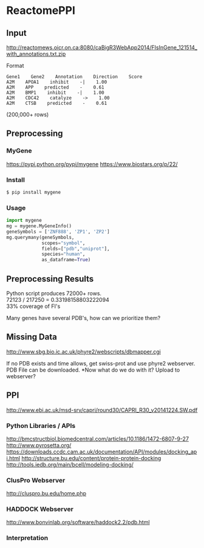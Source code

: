 # ReactomePPI

## Input

http://reactomews.oicr.on.ca:8080/caBigR3WebApp2014/FIsInGene_121514_with_annotations.txt.zip

Format
```
Gene1    Gene2    Annotation    Direction    Score
A2M    APOA1    inhibit    -|    1.00
A2M    APP    predicted    -    0.61
A2M    BMP1    inhibit    -|    1.00
A2M    CDC42    catalyze    ->    1.00
A2M    CTSB    predicted    -    0.61
```

(200,000+ rows)

## Preprocessing

### MyGene

https://pypi.python.org/pypi/mygene
https://www.biostars.org/p/22/

### Install

```bash
$ pip install mygene
```

### Usage

```python
import mygene
mg = mygene.MyGeneInfo()
geneSymbols = ['ZNF888', 'ZP1', 'ZP2']
mg.querymany(geneSymbols,
             scopes="symbol",
             fields=["pdb","uniprot"],
             species="human",
             as_dataframe=True)
```

## Preprocessing Results

Python script produces 72000+ rows.  
72123 / 217250 = 0.33198158803222094  
33% coverage of FI's

Many genes have several PDB's, how can we prioritize them?

## Missing Data

http://www.sbg.bio.ic.ac.uk/phyre2/webscripts/dbmapper.cgi

If no PDB exists and time allows, get swiss-prot and use phyre2 webserver. PDB File can be downloaded. *Now what do we do with it? Upload to webserver?

## PPI

http://www.ebi.ac.uk/msd-srv/capri/round30/CAPRI_R30_v20141224.SW.pdf

### Python Libraries / APIs

http://bmcstructbiol.biomedcentral.com/articles/10.1186/1472-6807-9-27
http://www.pyrosetta.org/
https://downloads.ccdc.cam.ac.uk/documentation/API/modules/docking_api.html
http://structure.bu.edu/content/protein-protein-docking
http://tools.iedb.org/main/bcell/modeling-docking/

### ClusPro Webserver
http://cluspro.bu.edu/home.php

### HADDOCK Webserver
http://www.bonvinlab.org/software/haddock2.2/pdb.html

### Interpretation
